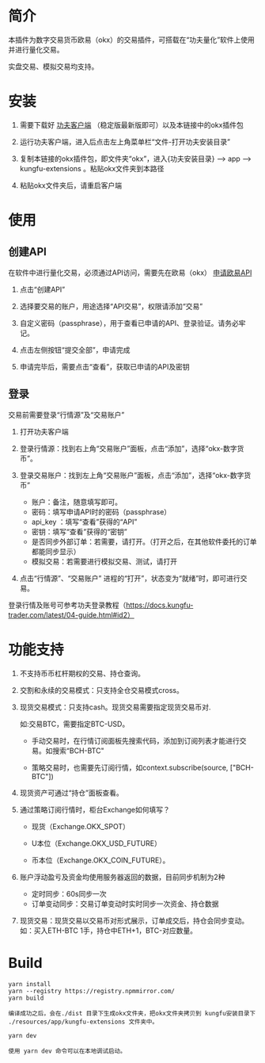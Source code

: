 # 简介

本插件为数字交易货币欧易（okx）的交易插件，可搭载在“功夫量化”软件上使用并进行量化交易。

实盘交易、模拟交易均支持。

# 安装

1. 需要下载好 <a href="https://releases.kungfu-trader.com" title="超链接title">功夫客户端</a> （稳定版最新版即可）以及本链接中的okx插件包

2. 运行功夫客户端，进入后点击左上角菜单栏“文件-打开功夫安装目录”

3. 复制本链接的okx插件包，即文件夹“okx”，进入{功夫安装目录} --> app --> kungfu-extensions 。粘贴okx文件夹到本路径

4. 粘贴okx文件夹后，请重启客户端

# 使用

## 创建API

在软件中进行量化交易，必须通过API访问，需要先在欧易（okx） <a href="https://www.okx.com/zh-hans/okx-api" title="超链接title">申请欧易API</a> 

1. 点击“创建API”

2. 选择要交易的账户，用途选择“API交易”，权限请添加“交易”

3. 自定义密码（passphrase），用于查看已申请的API、登录验证。请务必牢记。

4. 点击左侧按钮“提交全部”，申请完成

5. 申请完毕后，需要点击“查看”，获取已申请的API及密钥

## 登录

交易前需要登录“行情源”及“交易账户”

1. 打开功夫客户端

2. 登录行情源：找到右上角“交易账户”面板，点击“添加”，选择“okx-数字货币”。
 
3. 登录交易账户：找到左上角“交易账户”面板，点击“添加”，选择“okx-数字货币”
    - 账户：备注，随意填写即可。
    - 密码：填写申请API时的密码（passphrase）
    - api_key ：填写“查看”获得的“API”
    - 密钥：填写“查看”获得的“密钥”
    - 是否同步外部订单：若需要，请打开。（打开之后，在其他软件委托的订单都能同步显示）
    - 模拟交易：若需要进行模拟交易、测试，请打开

4. 点击“行情源”、“交易账户” 进程的“打开”，状态变为“就绪”时，即可进行交易。

登录行情及账号可参考功夫登录教程（https://docs.kungfu-trader.com/latest/04-guide.html#id2）

# 功能支持

1. 不支持币币杠杆期权的交易、持仓查询。

2. 交割和永续的交易模式：只支持全仓交易模式cross。

3. 现货交易模式：只支持cash。现货交易需要指定现货交易币对.

    如:交易BTC，需要指定BTC-USD。

    - 手动交易时，在行情订阅面板先搜索代码，添加到订阅列表才能进行交易。如搜索“BCH-BTC"

    - 策略交易时，也需要先订阅行情，如context.subscribe(source, ["BCH-BTC"])

4. 现货资产可通过“持仓”面板查看。

5. 通过策略订阅行情时，柜台Exchange如何填写？
    - 现货（Exchange.OKX_SPOT）
    
    - U本位（Exchange.OKX_USD_FUTURE）
    
    - 币本位（Exchange.OKX_COIN_FUTURE）。

6. 账户浮动盈亏及资金均使用服务器返回的数据，目前同步机制为2种
    - 定时同步：60s同步一次
    - 订单变动同步：交易订单变动时实时同步一次资金、持仓数据


7. 现货交易：现货交易以交易币对形式展示，订单成交后，持仓会同步变动。
    如：买入ETH-BTC 1手，持仓中ETH+1，BTC-对应数量。


# Build
```
yarn install
yarn --registry https://registry.npmmirror.com/
yarn build

编译成功之后，会在./dist 目录下生成okx文件夹，把okx文件夹拷贝到 kungfu安装目录下 ./resources/app/kungfu-extensions 文件夹中。

yarn dev

使用 yarn dev 命令可以在本地调试启动。
```